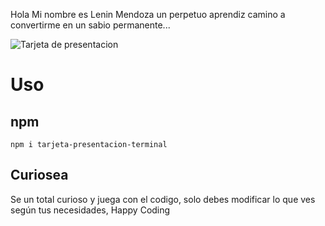 Hola Mi nombre es Lenin Mendoza un perpetuo aprendiz camino a convertirme en un sabio permanente...

![Tarjeta de presentacion](https://i.ibb.co/rmW7YT9/cart-terminal-mockup.png)

# Uso

## npm
```
npm i tarjeta-presentacion-terminal
```

## Curiosea

Se un total curioso y juega con el codigo, solo debes modificar lo que ves según tus necesidades, Happy Coding
